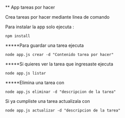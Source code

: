 ** App tareas por hacer 

Crea tareas por hacer mediante linea de comando

Para instalar la app solo ejecuta : 

```
npm install
```

*****Para guardar una tarea ejecuta

```
node app.js crear -d "Contenido tarea por hacer"
```

*****Si quieres ver la tarea que ingresaste ejecuta

```
node app.js listar
```

*****Elimina una tarea con

```
node app.js eliminar -d "descripcion de la tarea"
```

Si ya cumpliste una tarea actualizala con

```
node app.js actualizar -d "descripcion de la tarea"